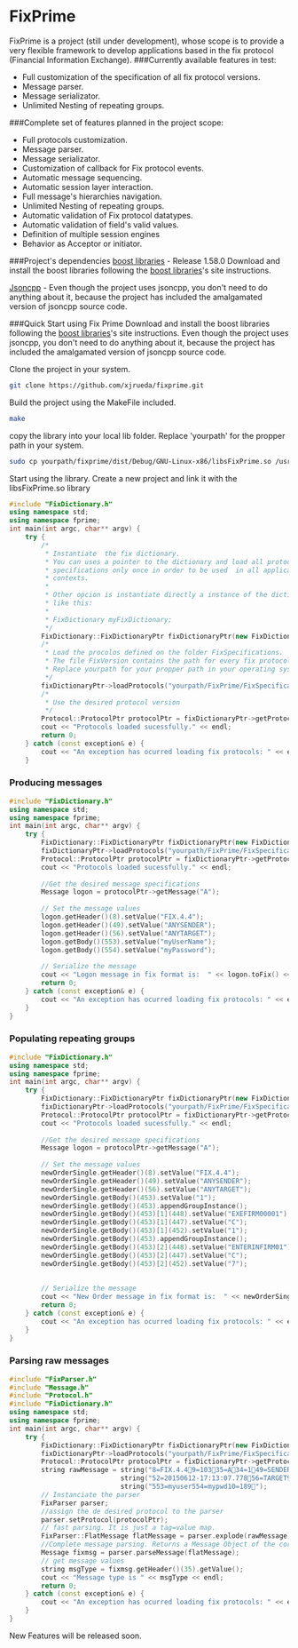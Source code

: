 # FixPrime

FixPrime is a project (still under development), whose scope is to provide a very flexible framework to develop applications based in the fix protocol (Financial Information Exchange). 
###Currently available features in test:
 - Full customization of the specification of all fix protocol versions.
 - Message parser.
 - Message serializator.
 - Unlimited Nesting of repeating groups.

###Complete set of features planned in the project scope:
  - Full protocols customization.
  - Message parser.
  - Message serializator.
  - Customization of callback for Fix protocol events.
  - Automatic message sequencing.
  - Automatic session layer interaction.
  - Full message's hierarchies navigation.
  - Unlimited Nesting of repeating groups.
  - Automatic validation of Fix protocol datatypes.
  - Automatic validation of field's valid values.
  - Definition of multiple session engines
  - Behavior as Acceptor or initiator.
 
###Project's dependencies
[boost libraries] - Release 1.58.0
Download and install the boost libraries following the [boost libraries]'s site instructions.

[Jsoncpp] - Even though the project uses jsoncpp, you don't need to do anything about it, because the project has included the amalgamated version of jsoncpp source code.

###Quick Start using Fix Prime
Download and install the boost libraries following the [boost libraries]'s site instructions.
Even though the project uses jsoncpp, you don't need to do anything about it, because the project has included the amalgamated version of jsoncpp source code.

Clone the project in your system.
``` sh
git clone https://github.com/xjrueda/fixprime.git
```
Build the project using the MakeFile included.
```sh
make
```
copy the library into your local lib folder. Replace 'yourpath' for the propper path in your system.
```sh
sudo cp yourpath/fixprime/dist/Debug/GNU-Linux-x86/libsFixPrime.so /usr/local/lib
```
Start using the library.  Create a new project and link it with the libsFixPrime.so library
``` c++  
#include "FixDictionary.h"
using namespace std;
using namespace fprime;
int main(int argc, char** argv) {
    try {
        /* 
         * Instantiate  the fix dictionary.
         * You can uses a pointer to the dictionary and load all protocol 
         * specifications only once in order to be used  in all application 
         * contexts.
         * 
         * Other opcion is instantiate directly a instance of the dictionary 
         * like this:
         *  
         * FixDictionary myFixDictionary;
         */
        FixDictionary::FixDictionaryPtr fixDictionaryPtr(new FixDictionary);
        /*
         * Load the procolos defined on the folder FixSpecifications.
         * The file FixVersion contains the path for every fix protocol specification
         * Replace yourpath for your propper path in your operating system
         */
        fixDictionaryPtr->loadProtocols("yourpath/FixPrime/FixSpecifications/FixVersions.json");
        /*
         * Use the desired protocol version
         */
        Protocol::ProtocolPtr protocolPtr = fixDictionaryPtr->getProtocol("FIX.4.4");
        cout << "Protocols loaded sucessfully." << endl;
        return 0;
    } catch (const exception& e) {
        cout << "An exception has ocurred loading fix protocols: " << e.what() << endl;
    }
```
### Producing messages

``` c++  
#include "FixDictionary.h"
using namespace std;
using namespace fprime;
int main(int argc, char** argv) {
    try {
        FixDictionary::FixDictionaryPtr fixDictionaryPtr(new FixDictionary);
        fixDictionaryPtr->loadProtocols("yourpath/FixPrime/FixSpecifications/FixVersions.json");
        Protocol::ProtocolPtr protocolPtr = fixDictionaryPtr->getProtocol("FIX.4.4");
        cout << "Protocols loaded sucessfully." << endl;
      
        //Get the desired message specifications
        Message logon = protocolPtr->getMessage("A");
      
        // Set the message values
        logon.getHeader()(8).setValue("FIX.4.4");
        logon.getHeader()(49).setValue("ANYSENDER");
        logon.getHeader()(56).setValue("ANYTARGET");
        logon.getBody()(553).setValue("myUserName");
        logon.getBody()(554).setValue("myPassword");
        
        // Serialize the message
        cout << "Logon message in fix format is:  " << logon.toFix() << endl;
        return 0;
    } catch (const exception& e) {
        cout << "An exception has ocurred loading fix protocols: " << e.what() << endl;
    }
}
```
### Populating repeating groups
``` c++  
#include "FixDictionary.h"
using namespace std;
using namespace fprime;
int main(int argc, char** argv) {
    try {
        FixDictionary::FixDictionaryPtr fixDictionaryPtr(new FixDictionary);
        fixDictionaryPtr->loadProtocols("yourpath/FixPrime/FixSpecifications/FixVersions.json");
        Protocol::ProtocolPtr protocolPtr = fixDictionaryPtr->getProtocol("FIX.4.4");
        cout << "Protocols loaded sucessfully." << endl;
      
        //Get the desired message specifications
        Message logon = protocolPtr->getMessage("A");
      
        // Set the message values
        newOrderSingle.getHeader()(8).setValue("FIX.4.4");
        newOrderSingle.getHeader()(49).setValue("ANYSENDER");
        newOrderSingle.getHeader()(56).setValue("ANYTARGET");
        newOrderSingle.getBody()(453).setValue("1");
        newOrderSingle.getBody()(453).appendGroupInstance();
        newOrderSingle.getBody()(453)[1](448).setValue("EXEFIRM00001");
        newOrderSingle.getBody()(453)[1](447).setValue("C");
        newOrderSingle.getBody()(453)[1](452).setValue("1");
        newOrderSingle.getBody()(453).appendGroupInstance();
        newOrderSingle.getBody()(453)[2](448).setValue("ENTERINFIRM01");
        newOrderSingle.getBody()(453)[2](447).setValue("C");
        newOrderSingle.getBody()(453)[2](452).setValue("7");
        
        
        // Serialize the message
        cout << "New Order message in fix format is:  " << newOrderSingle.toFix() << endl;
        return 0;
    } catch (const exception& e) {
        cout << "An exception has ocurred loading fix protocols: " << e.what() << endl;
    }
}
```
### Parsing raw messages
``` c++  
#include "FixParser.h"
#include "Message.h"
#include "Protocol.h"
#include "FixDictionary.h"
using namespace std;
using namespace fprime;
int main(int argc, char** argv) {
    try {
        FixDictionary::FixDictionaryPtr fixDictionaryPtr(new FixDictionary);
        fixDictionaryPtr->loadProtocols("yourpath/FixPrime/FixSpecifications/FixVersions.json");
        Protocol::ProtocolPtr protocolPtr = fixDictionaryPtr->getProtocol("FIX.4.4");
        string rawMessage = string("8=FIX.4.49=10335=A34=149=SENDER50=123X05") +
                            string("52=20150612-17:13:07.77856=TARGET98=0108=10141=Y") +
                            string("553=myuser554=mypwd10=189");
        // Instanciate the parser        
        FixParser parser;
        //assign the de desired protocol to the parser
        parser.setProtocol(protocolPtr);
        // fast parsing. It is just a tag=value map.
        FixParser::FlatMessage flatMessage = parser.explode(rawMessage);
        //Complete message parsing. Returns a Message Object of the corresponding fix message type
        Message fixmsg = parser.parseMessage(flatMessage);
        // get message values
        string msgType = fixmsg.getHeader()(35).getValue();
        cout << "Message type is " << msgType << endl;
        return 0;
    } catch (const exception& e) {
        cout << "An exception has ocurred loading fix protocols: " << e.what() << endl;
    }
}
```

New Features will be released soon.


[Boost libraries]:http://www.boost.org
[Jsoncpp]:https://github.com/open-source-parsers/jsoncpp